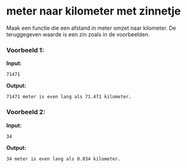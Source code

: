 # meter naar kilometer met zinnetje

Maak een functie die een afstand in meter omzet naar kilometer. De teruggegeven waarde is een zin zoals in de voorbeelden.



### Voorbeeld 1:

**Input:**
	
	71471

**Output:**
	
	71471 meter is even lang als 71.471 kilometer.



### Voorbeeld 2:

**Input:**
	
	34

**Output:**
	
	34 meter is even lang als 0.034 kilometer.
